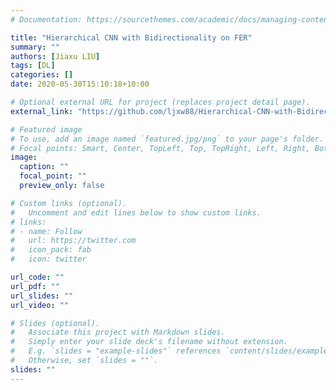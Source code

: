 ```yaml
---
# Documentation: https://sourcethemes.com/academic/docs/managing-content/

title: "Hierarchical CNN with Bidirectionality on FER"
summary: ""
authors: [Jiaxu LIU]
tags: [DL]
categories: []
date: 2020-05-30T15:10:18+10:00

# Optional external URL for project (replaces project detail page).
external_link: "https://github.com/ljxw88/Hierarchical-CNN-with-Bidirectionality-on-FER"

# Featured image
# To use, add an image named `featured.jpg/png` to your page's folder.
# Focal points: Smart, Center, TopLeft, Top, TopRight, Left, Right, BottomLeft, Bottom, BottomRight.
image:
  caption: ""
  focal_point: ""
  preview_only: false

# Custom links (optional).
#   Uncomment and edit lines below to show custom links.
# links:
# - name: Follow
#   url: https://twitter.com
#   icon_pack: fab
#   icon: twitter

url_code: ""
url_pdf: ""
url_slides: ""
url_video: ""

# Slides (optional).
#   Associate this project with Markdown slides.
#   Simply enter your slide deck's filename without extension.
#   E.g. `slides = "example-slides"` references `content/slides/example-slides.md`.
#   Otherwise, set `slides = ""`.
slides: ""
---
```

